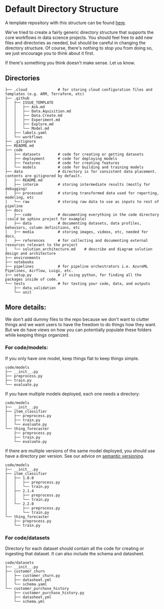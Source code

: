 # Default Directory Structure

A template repository with this structure can be found [here](https://github.com/dslp/dslp-repo-template).

We've tried to create a fairly generic directory structure that supports the core workflows in data science projects. You should feel free to add new files and directories as needed, but should be careful in changing the directory structure. Of course, there's nothing to stop you from doing so, we just encourage you to think about it first.

If there's something you think doesn't make sense. Let us know.

## Directories

```
├── .cloud              # for storing cloud configuration files and templates (e.g. ARM, Terraform, etc)
├── .github
│   ├── ISSUE_TEMPLATE
│   │   ├── Ask.md
│   │   ├── Data.Aquisition.md
│   │   ├── Data.Create.md
│   │   ├── Experiment.md
│   │   ├── Explore.md
│   │   └── Model.md
│   ├── labels.yaml
│   └── workflows
├── .gitignore
├── README.md
├── code
│   ├── datasets        # code for creating or getting datasets
│   ├── deployment      # code for deploying models
│   ├── features        # code for creating features
│   └── models          # code for building and training models
├── data                # directory is for consistent data placement. contents are gitignored by default.
│   ├── README.md
│   ├── interim         # storing intermediate results (mostly for debugging)
│   ├── processed       # storing transformed data used for reporting, modeling, etc
│   └── raw             # storing raw data to use as inputs to rest of pipeline
├── docs
│   ├── code            # documenting everything in the code directory (could be sphinx project for example)
│   ├── data            # documenting datasets, data profiles, behaviors, column definitions, etc
│   ├── media           # storing images, videos, etc, needed for docs.
│   ├── references      # for collecting and documenting external resources relevant to the project
│   └── solution_architecture.md    # describe and diagram solution design and architecture
├── environments
├── notebooks
├── pipelines           # for pipeline orchestrators i.e. AzureML Pipelines, Airflow, Luigi, etc.
├── setup.py            # if using python, for finding all the packages inside of code.
└── tests               # for testing your code, data, and outputs
    ├── data_validation
    └── unit
```


## More details:

We don't add dummy files to the repo because we don't want to clutter things and we want users to have the freedom to do things how they want. But we do have views on how you can potentially populate these folders while keeping things organized.

### For code/models:

If you only have one model, keep things flat to keep things simple.

```
code/models
├── __init__.py
├── preprocess.py
├── train.py
└── evaluate.py
```


If you have multiple models deployed, each one needs a directory:

```
code/models
├── __init__.py
├── item_classifier
│   ├── preprocess.py
│   ├── train.py
│   └── evaluate.py
└── thing_forecaster
    ├── preprocess.py
    ├── train.py
    └── evaluate.py
```

If there are multiple versions of the same model deployed, you should use have a directory per version. See our advice on [semantic versioning](semantic-versioning.md).

```
code/models
├── __init__.py
├── item_classifier
│   ├── 1.0.0
│   │   ├── preprocess.py
│   │   └── train.py
│   ├── 2.1.4
│   │   ├── preprocess.py
│   │   └── train.py
│   └── 2.2.0
│       ├── preprocess.py
│       └── train.py
└── thing_forecaster
    ├── preprocess.py
    └── train.py
```

### For code/datasets

Directory for each dataset should contain all the code for creating or ingesting that dataset. It can also include the schema and datasheet.

```
code/datasets
├── __init__.py
├── customer_churn
│   ├── customer_churn.py
│   ├── datasheet.yml
│   └── schema.yaml
└── customer_purchase_history
    ├── customer_purchase_history.py
    ├── datasheet.yml
    └── schema.yml
```
